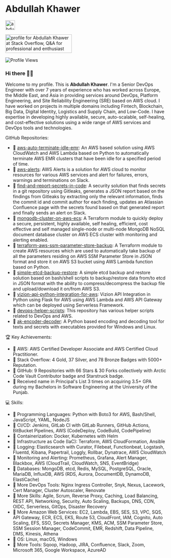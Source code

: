 # Abdullah Khawer

<p align="left">
<a href="https://www.linkedin.com/in/abdullah-khawer/" target="blank"><img align="center" src="https://upload.wikimedia.org/wikipedia/commons/8/81/LinkedIn_icon.svg" alt="abdullahkhawer" height="30" width="30" /></a>

<a href="https://stackoverflow.com/users/11758843/abdullah-khawer"><img src="https://stackoverflow.com/users/flair/11758843.png" width="208" height="58" alt="profile for Abdullah Khawer at Stack Overflow, Q&amp;A for professional and enthusiast programmers" title="profile for Abdullah Khawer at Stack Overflow, Q&amp;A for professional and enthusiast programmers"></a>
</p>

![Profile Views](https://komarev.com/ghpvc/?username=abdullahkhawer&color=blue&style=flat)

### Hi there 👋🏻

Welcome to my profile. This is **Abdullah Khawer**. I'm a Senior DevOps Engineer with over 7 years of experience who has worked across Europe, the Middle East, and Asia in providing services around DevOps, Platform Engineering, and Site Reliability Engineering (SRE) based on AWS cloud. I have worked on projects in multiple domains including Fintech, Blockchain, Big Data, Digital Identity, Logistics and Supply Chain, and Low-Code. I have expertise in developing highly available, secure, auto-scalable, self-healing, and cost-effective solutions using a wide range of AWS services and DevOps tools and technologies.

GitHub Repositories:
- 📌 [aws-auto-terminate-idle-emr](https://github.com/abdullahkhawer/aws-auto-terminate-idle-emr): An AWS based solution using AWS CloudWatch and AWS Lambda based on Python to automatically terminate AWS EMR clusters that have been idle for a specified period of time.
- 📌 [aws-alerts](https://github.com/abdullahkhawer/aws-alerts): AWS Alerts is a solution for AWS cloud to monitor resources for various AWS services and alert for failures, errors, warnings and terminations on Slack.
- 📌 [find-and-report-secrets-in-code](https://github.com/abdullahkhawer/find-and-report-secrets-in-code): A security solution that finds secrets in a git repository using Gitleaks, generates a JSON report based on the findings from Gitleaks by extracting only the relevant information, finds the commit id and commit author for each finding, updates an Atlassian Confluence page with the secrets found based on that generated report and finally sends an alert on Slack.
- 📌 [mongodb-cluster-on-aws-ecs](https://github.com/abdullahkhawer/mongodb-cluster-on-aws-ecs): A Terraform module to quickly deploy a secure, persistent, highly available, self healing, efficient, cost effective and self managed single-node or multi-node MongoDB NoSQL document database cluster on AWS ECS cluster with monitoring and alerting enabled.
- 📌 [terraform-aws-ssm-parameter-store-backup](https://github.com/abdullahkhawer/terraform-aws-ssm-parameter-store-backup): A Terraform module to create AWS resources which are used to automatically take backup of all the parameters residing on AWS SSM Parameter Store in JSON format and store it on AWS S3 bucket using AWS Lambda function based on Python.
- 📌 [simple-etcd-backup-restore](https://github.com/abdullahkhawer/simple-etcd-backup-restore): A simple etcd backup and restore solution based on bash/shell scripts to backup/restore data from/to etcd in JSON format with the ability to compress/decompress the backup file and upload/download it on/from AWS S3.
- 📌 [vizion-api-python-integration-for-aws](https://github.com/abdullahkhawer/vizion-api-python-integration-for-aws): Vizion API Integration in Python using Flask for AWS using AWS Lambda and AWS API Gateway which can be deployed using Serverless Framework.
- 📌 [devops-helper-scripts](https://github.com/abdullahkhawer/devops-helper-scripts): This repository has various helper scripts related to DevOps and AWS.
- 📌 [ak-encoder-decoder](https://github.com/abdullahkhawer/ak-encoder-decoder): A Python based encoding and decoding tool for texts and secrets with executables provided for Windows and Linux.

🏆 Key Achievements:
- 📌 AWS: AWS Certified Developer Associate and AWS Certified Cloud Practitioner.
- 📌 Stack Overflow: 4 Gold, 37 Silver, and 78 Bronze Badges with 5000+ Reputation.
- 📌 GitHub: 9 Repositories with 66 Stars & 30 Forks collectively with Arctic Code Vault Contributor badge and Starstruck badge.
- 📌 Received name in Principal's List 3 times on acquiring 3.5+ GPA during my Bachelors in Software Engineering at the University of the Punjab.

💻 Skills:
- 📌 Programming Languages: Python with Boto3 for AWS, Bash/Shell, JavaScript, YAML, NodeJS
- 📌 CI/CD: Jenkins, GitLab CI with GitLab Runners, GitHub Actions, BitBucket Pipelines, AWS (CodeDeploy, CodeBuild, CodePipeline)
- 📌 Containerization: Docker, Kubernetes with Helm
- 📌 Infrastructure as Code (IaC): Terraform, AWS CloudFormation, Ansible
- 📌 Logging: Elasticsearch with Curator, Filebeat, Functionbeat, Logstash, Fluentd, Kibana, Papertrail, Loggly, Rollbar, Dynatrace, AWS CloudWatch
- 📌 Monitoring and Alerting: Prometheus, Grafana, Alert Manager, Blackbox, AWS (CloudTrail, CloudWatch, SNS, EventBridge)
- 📌 Databases: MongoDB, etcd, Redis, MySQL, PostgreSQL, Oracle, MariaDB, InfluxDB, AWS (RDS, Aurora, DocumentDB, DynamoDB, ElastiCache)
- 📌 More DevOps Tools: Nginx Ingress Controller, Snyk, Nexus, Lacework, Cert Manager, Cluster Autoscaler, Renovate
- 📌 More Skills: Agile, Scrum, Reverse Proxy, Caching, Load Balancing, REST API, Networking, Security, Auto Scaling, Backups, DNS, CDN, OIDC, Serverless, GitOps, Disaster Recovery
- 📌 More Amazon Web Services: EC2, Lambda, EBS, SES, S3, VPC, SQS, API Gateway, ECR, ECS, EKS, Route 53, CloudFront, IAM, Cognito, Auto Scaling, EFS, SSO, Secrets Manager, KMS, ACM, SSM Parameter Store, SSM Session Manager, CodeCommit, EMR, Redshift, Data Pipeline, DMS, Kinesis, Athena
- 📌 OS: Linux, macOS, Windows
- 📌 More Tools: Sqoop, Hadoop, JIRA, Confluence, Slack, Zoom, Microsoft 365, Google Workspace, AzureAD

<!--
**abdullahkhawer/abdullahkhawer** is a ✨ _special_ ✨ repository because its `README.md` (this file) appears on your GitHub profile.

Here are some ideas to get you started:

- 🔭 I’m currently working on ...
- 🌱 I’m currently learning ...
- 👯 I’m looking to collaborate on ...
- 🤔 I’m looking for help with ...
- 💬 Ask me about ...
- 📫 How to reach me: ...
- 😄 Pronouns: ...
- ⚡ Fun fact: ...
-->
